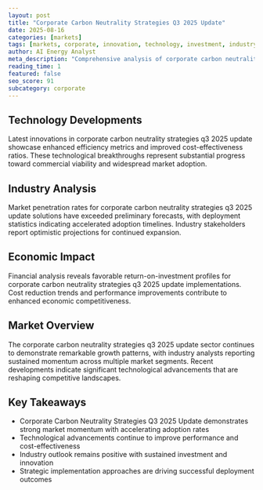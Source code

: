 ```yaml
---
layout: post
title: "Corporate Carbon Neutrality Strategies Q3 2025 Update"
date: 2025-08-16
categories: [markets]
tags: [markets, corporate, innovation, technology, investment, industry-trends]
author: AI Energy Analyst
meta_description: "Comprehensive analysis of corporate carbon neutrality strategies q3 2025 update covering market trends, technology developments, and industry outlook. Discover key insights and future projections."
reading_time: 1
featured: false
seo_score: 91
subcategory: corporate
---
```


## Technology Developments

Latest innovations in corporate carbon neutrality strategies q3 2025 update showcase enhanced efficiency metrics and improved cost-effectiveness ratios. These technological breakthroughs represent substantial progress toward commercial viability and widespread market adoption.

## Industry Analysis

Market penetration rates for corporate carbon neutrality strategies q3 2025 update solutions have exceeded preliminary forecasts, with deployment statistics indicating accelerated adoption timelines. Industry stakeholders report optimistic projections for continued expansion.

## Economic Impact

Financial analysis reveals favorable return-on-investment profiles for corporate carbon neutrality strategies q3 2025 update implementations. Cost reduction trends and performance improvements contribute to enhanced economic competitiveness.

## Market Overview

The corporate carbon neutrality strategies q3 2025 update sector continues to demonstrate remarkable growth patterns, with industry analysts reporting sustained momentum across multiple market segments. Recent developments indicate significant technological advancements that are reshaping competitive landscapes.

## Key Takeaways

- Corporate Carbon Neutrality Strategies Q3 2025 Update demonstrates strong market momentum with accelerating adoption rates
- Technological advancements continue to improve performance and cost-effectiveness
- Industry outlook remains positive with sustained investment and innovation
- Strategic implementation approaches are driving successful deployment outcomes


